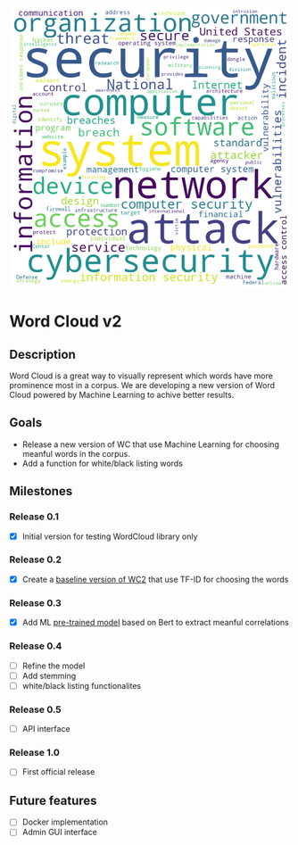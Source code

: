 <img class="aling:center" src="wordcloud_header.png" alt="word cloud image">

# Word Cloud v2

## Description
Word Cloud is a great way to visually represent which words have more prominence most in a corpus.
We are developing a new version of Word Cloud powered by Machine Learning to achive better results. 

## Goals
- Release a new version of WC that use Machine Learning for choosing meanful words in the corpus.
- Add a function for white/black listing words

## Milestones

### Release 0.1
- [X] Initial version for testing WordCloud library only

### Release 0.2
- [X] Create a [baseline version of WC2](wordcloud_0.2.ipynb) that use TF-ID for choosing the words

### Release 0.3
- [X] Add ML [pre-trained model](wordcloud_keybert_0.3.ipynb) based on Bert to extract meanful correlations

### Release 0.4
- [ ] Refine the model
- [ ] Add stemming
- [ ] white/black listing functionalites

### Release 0.5
- [ ] API interface

### Release 1.0
- [ ] First official release

## Future features

- [ ] Docker implementation
- [ ] Admin GUI interface
